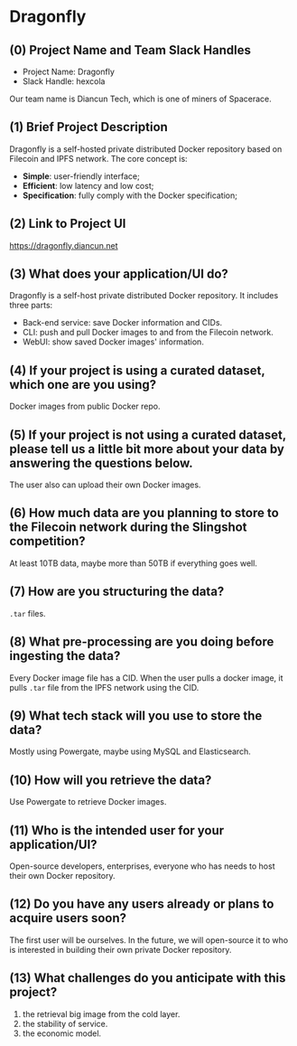 # Dragonfly

## (0) Project Name and Team Slack Handles

- Project Name: Dragonfly
- Slack Handle: hexcola

Our team name is Diancun Tech, which is one of miners of Spacerace.

## (1) Brief Project Description

Dragonfly is a self-hosted private distributed Docker repository based on Filecoin and IPFS network. The core concept is:

- **Simple**: user-friendly interface;
- **Efficient**: low latency and low cost;
- **Specification**: fully comply with the Docker specification;

## (2) Link to Project UI

https://dragonfly.diancun.net

## (3) What does your application/UI do?

Dragonfly is a self-host private distributed Docker repository. It includes three parts:

- Back-end service: save Docker information and CIDs.
- CLI: push and pull Docker images to and from the Filecoin network.
- WebUI: show saved Docker images' information.

## (4) If your project is using a curated dataset, which one are you using?

Docker images from public Docker repo.

## (5) If your project is not using a curated dataset, please tell us a little bit more about your data by answering the questions below.

The user also can upload their own Docker images.

## (6) How much data are you planning to store to the Filecoin network during the Slingshot competition?

At least 10TB data, maybe more than 50TB if everything goes well.

## (7) How are you structuring the data?

`.tar` files.

## (8) What pre-processing are you doing before ingesting the data?

Every Docker image file has a CID. When the user pulls a docker image, it pulls `.tar` file from the IPFS network using the CID.

## (9) What tech stack will you use to store the data?

Mostly using Powergate, maybe using MySQL and Elasticsearch.

## (10) How will you retrieve the data?

Use Powergate to retrieve Docker images.

## (11) Who is the intended user for your application/UI?

Open-source developers, enterprises, everyone who has needs to host their own Docker repository.

## (12) Do you have any users already or plans to acquire users soon?

The first user will be ourselves. In the future, we will open-source it to who is interested in building their own private Docker repository.

## (13) What challenges do you anticipate with this project?

1. the retrieval big image from the cold layer.
2. the stability of service.
3. the economic model.
